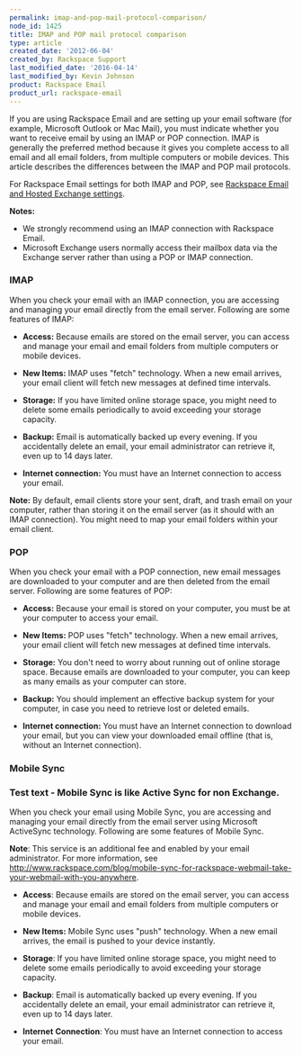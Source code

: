 ```yaml
---
permalink: imap-and-pop-mail-protocol-comparison/
node_id: 1425
title: IMAP and POP mail protocol comparison
type: article
created_date: '2012-06-04'
created_by: Rackspace Support
last_modified_date: '2016-04-14'
last_modified_by: Kevin Johnson
product: Rackspace Email
product_url: rackspace-email
---
```


If you are using Rackspace Email and are setting up your email software
(for example, Microsoft Outlook or Mac Mail), you must indicate whether
you want to receive email by using an IMAP or POP connection. IMAP is
generally the preferred method because it gives you complete access to
all email and all email folders, from multiple computers or mobile
devices. This article describes the differences between the IMAP and POP
mail protocols.

For Rackspace Email settings for both IMAP and POP, see [Rackspace Email
and Hosted Exchange
settings](/how-to/rackspace-email-and-hosted-exchange-settings).

**Notes:**

-   We strongly recommend using an IMAP connection with Rackspace Email.
-   Microsoft Exchange users normally access their mailbox data via the
    Exchange server rather than using a POP or IMAP connection.

### IMAP

When you check your email with an IMAP connection, you are accessing and
managing your email directly from the email server. Following are
some features of IMAP:

-   **Access:** Because emails are stored on the email server, you can
    access and manage your email and email folders from multiple
    computers or mobile devices.

-   **New Items:** IMAP uses "fetch" technology. When a new email
    arrives, your email client will fetch new messages at defined
    time intervals.

-   **Storage:** If you have limited online storage space, you might
    need to delete some emails periodically to avoid exceeding your
    storage capacity.

-   **Backup:** Email is automatically backed up every evening. If you
    accidentally delete an email, your email administrator can retrieve
    it, even up to 14 days later.

-   **Internet connection:** You must have an Internet connection
    to access your email.

**Note:** By default, email clients store your sent, draft, and trash
email on your computer, rather than storing it on the email server (as
it should with an IMAP connection). You might need to map your email
folders within your email client.

### POP

When you check your email with a POP connection, new email messages are
downloaded to your computer and are then deleted from the email
server. Following are some features of POP:

-   **Access:** Because your email is stored on your computer, you must
    be at your computer to access your email.

-   **New Items:** POP uses "fetch" technology. When a new email
    arrives, your email client will fetch new messages at defined
    time intervals.

-   **Storage:** You don't need to worry about running out of online
    storage space. Because emails are downloaded to your computer, you
    can keep as many emails as your computer can store.

-   **Backup:** You should implement an effective backup system for your
    computer, in case you need to retrieve lost or deleted emails.

-   **Internet connection:** You must have an Internet connection to
    download your email, but you can view your downloaded email offline
    (that is, without an Internet connection).

### Mobile Sync
### Test text - Mobile Sync is like Active Sync for non Exchange.
When you check your email using Mobile Sync, you are accessing and
managing your email directly from the email server using Microsoft
ActiveSync technology. Following are some features of Mobile Sync.

**Note**: This service is an additional fee and enabled by your email
administrator. For more information, see <http://www.rackspace.com/blog/mobile-sync-for-rackspace-webmail-take-your-webmail-with-you-anywhere>.

-   **Access**: Because emails are stored on the email server, you can
    access and manage your email and email folders from multiple
    computers or mobile devices.

-   **New Items:** Mobile Sync uses "push" technology. When a new
    email arrives, the email is pushed to your device instantly.

-   **Storage**: If you have limited online storage space, you might
    need to delete some emails periodically to avoid exceeding your
    storage capacity.

-   **Backup**: Email is automatically backed up every evening. If you
    accidentally delete an email, your email administrator can retrieve
    it, even up to 14 days later.

-   **Internet** **Connection**: You must have an Internet connection to
    access your email.
